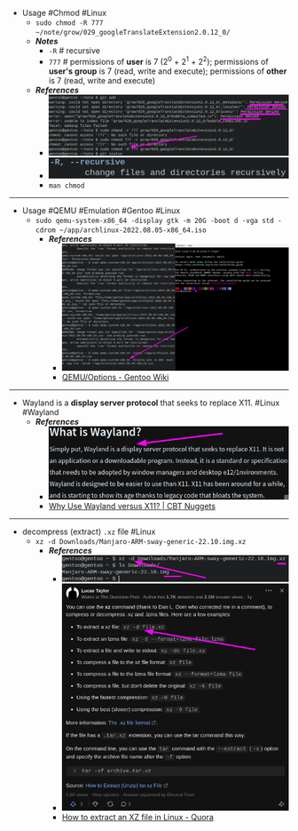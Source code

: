 - Usage #Chmod #Linux
	- `sudo chmod -R 777 ~/note/grow/029_googleTranslateExtension2.0.12_0/`
	- ***Notes***
		- `-R` # recursive
		- `777` # permissions of **user** is 7 (2<sup>0</sup> + 2<sup>1</sup> + 2<sup>2</sup>); permissions of **user's group** is 7 (read, write and execute); permissions of **other** is 7 (read, write and execute)
	- ***References***
		- ![image.png](../assets/image_1668671601715_0.png)
		- ![image.png](../assets/image_1668671715909_0.png)
		- `man chmod`
- ---
- Usage #QEMU #Emulation #Gentoo #Linux
	- `sudo qemu-system-x86_64 -display gtk -m 20G -boot d -vga std -cdrom ~/app/archlinux-2022.08.05-x86_64.iso`
		- ***References***
			- ![image.png](../assets/image_1668658549725_0.png)
			- [QEMU/Options - Gentoo Wiki](https://wiki.gentoo.org/wiki/QEMU/Options)
- ---
- Wayland is a **display server protocol** that seeks to replace X11. #Linux #Wayland
	- ***References***
		- ![image.png](../assets/image_1668656110539_0.png)
		- [Why Use Wayland versus X11? | CBT Nuggets](https://www.cbtnuggets.com/blog/technology/networking/why-use-wayland-versus-x11)
- ---
- decompress (extract) `.xz` file #Linux
	- `xz -d Downloads/Manjaro-ARM-sway-generic-22.10.img.xz`
		- ***References***
			- ![image.png](../assets/image_1668654260843_0.png)
			- ![image.png](../assets/image_1668654304923_0.png)
			- [How to extract an XZ file in Linux - Quora](https://www.quora.com/How-do-I-extract-an-XZ-file-in-Linux)